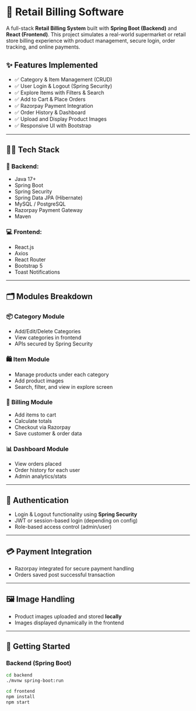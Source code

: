 # 🛒 Retail Billing Software

A full-stack **Retail Billing System** built with **Spring Boot (Backend)** and **React (Frontend)**. This project simulates a real-world supermarket or retail store billing experience with product management, secure login, order tracking, and online payments.


## ✨ Features Implemented

- ✅ Category & Item Management (CRUD)
- ✅ User Login & Logout (Spring Security)
- ✅ Explore Items with Filters & Search
- ✅ Add to Cart & Place Orders
- ✅ Razorpay Payment Integration
- ✅ Order History & Dashboard
- ✅ Upload and Display Product Images
- ✅ Responsive UI with Bootstrap

---

## 🧑‍💻 Tech Stack

### 🚀 Backend:
- Java 17+
- Spring Boot
- Spring Security
- Spring Data JPA (Hibernate)
- MySQL / PostgreSQL
- Razorpay Payment Gateway
- Maven

### 💻 Frontend:
- React.js
- Axios
- React Router
- Bootstrap 5
- Toast Notifications

---

## 🗂️ Modules Breakdown

### 📦 Category Module
- Add/Edit/Delete Categories
- View categories in frontend
- APIs secured by Spring Security

### 🛍️ Item Module
- Manage products under each category
- Add product images
- Search, filter, and view in explore screen

### 🧾 Billing Module
- Add items to cart
- Calculate totals
- Checkout via Razorpay
- Save customer & order data

### 📊 Dashboard Module
- View orders placed
- Order history for each user
- Admin analytics/stats

---

## 🔐 Authentication

- Login & Logout functionality using **Spring Security**
- JWT or session-based login (depending on config)
- Role-based access control (admin/user)

---

## 💳 Payment Integration

- Razorpay integrated for secure payment handling
- Orders saved post successful transaction

---

## 🖼️ Image Handling

- Product images uploaded and stored **locally**
- Images displayed dynamically in the frontend

---

## 🚀 Getting Started

### Backend (Spring Boot)

```bash
cd backend
./mvnw spring-boot:run

cd frontend
npm install
npm start







